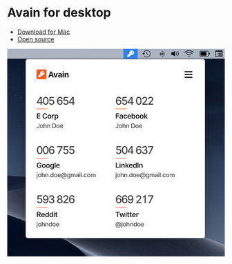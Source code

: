# Avain for desktop

- [Download for Mac](https://github.com/AvainApp/avain-desktop/releases)
- [Open source](https://github.com/AvainApp/avain-desktop/tree/master/app)

![Screenshot](screenshot.png)

